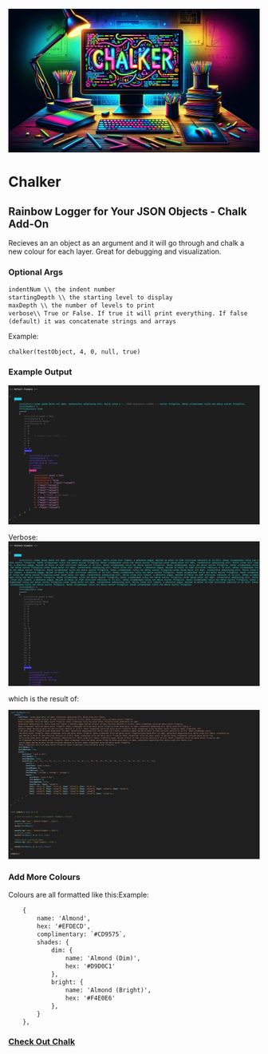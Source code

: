 ![Chalker](./assets/chalkerbg-min.png)

# Chalker 



## Rainbow Logger for Your JSON Objects - Chalk Add-On
Recieves an an object as an argument and it will go through and chalk a new colour for each layer. Great for debugging and visualization. 

### Optional Args
```
indentNum \\ the indent number 
startingDepth \\ the starting level to display
maxDepth \\ the number of levels to print
verbose\\ True or False. If true it will print everything. If false (default) it was concatenate strings and arrays
```


Example:

```
chalker(testObject, 4, 0, null, true)
```



### Example Output

![Example Object](./assets/defaultExample.png)

Verbose:
![Verbose](./assets/verboseExample.png)

which is the result of:

![Example Code](./assets/exampleCode.png)


### Add More Colours

Colours are all formatted like this:Example: 

```
    {
        name: 'Almond',
        hex: '#EFDECD',
        complimentary: `#CD9575`,
        shades: {
            dim: {
                name: 'Almond (Dim)',
                hex: '#D9D0C1'
            },
            bright: {
                name: 'Almond (Bright)',
                hex: '#F4E0E6'
            },
        }
    },

```

### [Check Out Chalk](https://github.com/chalk/chalk)
